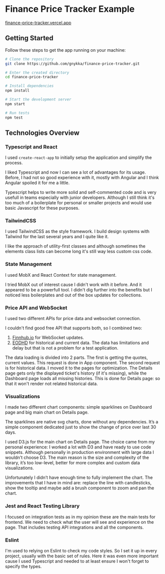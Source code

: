 # Finance Price Tracker Example

[finance-price-tracker.vercel.app](https://finance-price-tracker.vercel.app)

## Getting Started

Follow these steps to get the app running on your machine:

```bash
# Clone the repository
git clone https://github.com/gnykka/finance-price-tracker.git

# Enter the created directory
cd finance-price-tracker

# Install dependencies
npm install

# Start the development server
npm start

# Run tests
npm test
```

## Technologies Overview

### Typescript and React

I used `create-react-app` to initially setup the application and simplify the process.

I liked Typescript and now I can see a lot of advantages for its usage. Before, I had not so good experience with it, mostly with Angular and I think Angular spoiled it for me a little.

Typescript helps to write more solid and self-commented code and is very usefull in teams especially with junior developers. Although I still think it's too much of a boilerplate for personal or smaller projects and would use basic Javascript for these purposes.

### TailwindCSS

I used TailwindCSS as the style framework. I build design systems with Tailwind for the last several years and I quite like it.

I like the approach of utility-first classes and although sometimes the elements class lists can become long it's still way less custom css code.

### State Management

I used MobX and React Context for state management.

I tried MobX out of interest cause I didn't work with it before. And it appeared to be a powerfull tool. I didn't dig further into the benefits but I noticed less boilerplates and out of the box updates for collections.

### Price API and WebSocket

I used two different APIs for price data and websocket connection.

I couldn't find good free API that supports both, so I combined two:
1. [Finnhub.io](https://finnhub.io) for WebSocket updates.
2. [EODHD](https://eodhd.com) for historical and current data. The data has limitations and delay but that is not a problem for a test application.

The data loading is divided into 2 parts. The first is getting the quotes, current values. This request is done in App component. The second request is for historical data. I moved it to the pages for optimization. The Details page gets only the displayed ticket's history (if it's missing), while the Dashboard page loads all missing histories. This is done for Details page: so that it won't render not related historical data.

### Visualizations

I made two different chart components: simple sparklines on Dashboard page and big main chart on Details page.

The sparklines are native svg charts, done without any dependencies. It’s a simple component dedicated just to show the change of price over last 30 days.

I used D3.js for the main chart on Details page. The choice came from my personal experience: I worked a lot with D3 and have ready to use code snippets. Although personally in production environment with large data I wouldn’t choose D3. The main reason is the size and complexity of the library, it’s too low-level, better for more complex and custom data visualizations.

Unfortunately I didn’t have enough time to fully implement the chart. The improvements that I have in mind are: replace the line with candlesticks, show the tooltip and maybe add a brush component to zoom and pan the chart.

### Jest and React Testing Library

I focused on integration tests as in my opinion these are the main tests for frontend. We need to check what the user will see and experience on the page. That includes testing API integrations and all the components.

### Eslint

I'm used to relying on Eslint to check my code styles. So I set it up in every project, usually with the basic set of rules. Here it was even more important cause I used Typescript and needed to at least ensure I won't forget to specify the types.

